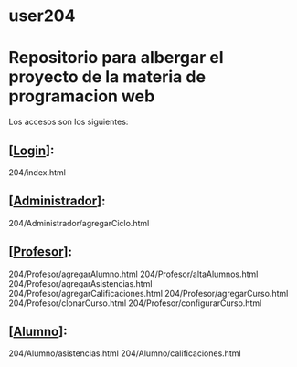 user204
=======
Repositorio para albergar el proyecto de la materia de programacion web
=======
Los accesos son los siguientes:

[<a href="http://alanturing.cucei.udg.mx/cc409/user204/204/">Login</a>]:
--------------
204/index.html

[<a href="http://alanturing.cucei.udg.mx/cc409/user204/204/Administrador">Administrador</a>]:
--------------
204/Administrador/agregarCiclo.html

[<a href="http://alanturing.cucei.udg.mx/cc409/user204/204/Profesor">Profesor</a>]:
--------------
204/Profesor/agregarAlumno.html
204/Profesor/altaAlumnos.html
204/Profesor/agregarAsistencias.html
204/Profesor/agregarCalificaciones.html
204/Profesor/agregarCurso.html
204/Profesor/clonarCurso.html
204/Profesor/configurarCurso.html

[<a href="http://alanturing.cucei.udg.mx/cc409/user204/204/Alumno">Alumno</a>]:
--------------
204/Alumno/asistencias.html
204/Alumno/calificaciones.html
